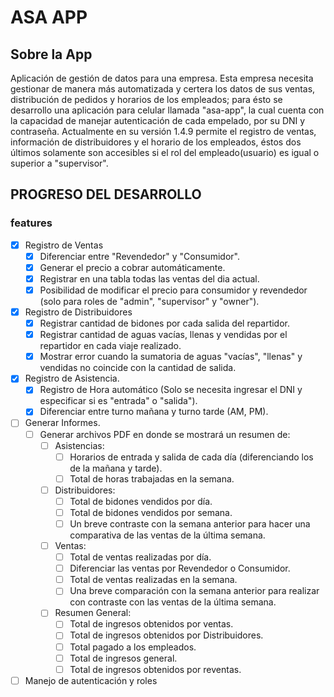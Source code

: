 # ASA APP

## Sobre la App

Aplicación de gestión de datos para una empresa. Esta empresa necesita gestionar de manera más automatizada y certera los datos de sus ventas, distribución de pedidos y horarios de los empleados; para ésto se desarrollo una aplicación para celular llamada "asa-app", la cual cuenta con la capacidad de manejar autenticación de cada empelado, por su DNI y contraseña.
Actualmente en su versión 1.4.9 permite el registro de ventas, información de distribuidores y el horario de los empleados, éstos dos últimos solamente son accesibles si el rol del empleado(usuario) es igual o superior a "supervisor".

## PROGRESO DEL DESARROLLO

### features

- [x] Registro de Ventas
  - [x] Diferenciar entre "Revendedor" y "Consumidor".
  - [x] Generar el precio a cobrar automáticamente.
  - [x] Registrar en una tabla todas las ventas del dia actual.
  - [x] Posibilidad de modificar el precio para consumidor y revendedor (solo para roles de "admin", "supervisor" y "owner").
- [x] Registro de Distribuidores
  - [x] Registrar cantidad de bidones por cada salida del repartidor.
  - [x] Registrar cantidad de aguas vacías, llenas y vendidas por el repartidor en cada viaje realizado.
  - [x] Mostrar error cuando la sumatoria de aguas "vacías", "llenas" y vendidas no coincide con la cantidad de salida.
- [x] Registro de Asistencia.
  - [x] Registro de Hora automático (Solo se necesita ingresar el DNI y especificar si es "entrada" o "salida").
  - [x] Diferenciar entre turno mañana y turno tarde (AM, PM).
- [ ] Generar Informes.
  - [ ] Generar archivos PDF en donde se mostrará un resumen de:
    - [ ] Asistencias:
      - [ ] Horarios de entrada y salida de cada día (diferenciando los de la mañana y tarde).
      - [ ] Total de horas trabajadas en la semana.
    - [ ] Distribuidores:
      - [ ] Total de bidones vendidos por día.
      - [ ] Total de bidones vendidos por semana.
      - [ ] Un breve contraste con la semana anterior para hacer una comparativa de las ventas de la última semana.
    - [ ] Ventas:
      - [ ] Total de ventas realizadas por día.
      - [ ] Diferenciar las ventas por Revendedor o Consumidor.
      - [ ] Total de ventas realizadas en la semana.
      - [ ] Una breve comparación con la semana anterior para realizar con contraste con las ventas de la última semana.
    - [ ] Resumen General:
      - [ ] Total de ingresos obtenidos por ventas.
      - [ ] Total de ingresos obtenidos por Distribuidores.
      - [ ] Total pagado a los empleados.
      - [ ] Total de ingresos general.
      - [ ] Total de ingresos obtenidos por reventas.
- [ ] Manejo de autenticación y roles
